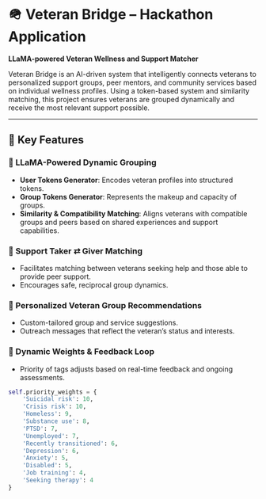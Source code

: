 # 🪖 Veteran Bridge – Hackathon Application

**LLaMA-powered Veteran Wellness and Support Matcher**

Veteran Bridge is an AI-driven system that intelligently connects veterans to personalized support groups, peer mentors, and community services based on individual wellness profiles. Using a token-based system and similarity matching, this project ensures veterans are grouped dynamically and receive the most relevant support possible.

---

## 🔧 Key Features

### 🧠 LLaMA-Powered Dynamic Grouping
- **User Tokens Generator**: Encodes veteran profiles into structured tokens.
- **Group Tokens Generator**: Represents the makeup and capacity of groups.
- **Similarity & Compatibility Matching**: Aligns veterans with compatible groups and peers based on shared experiences and support capabilities.

### 🤝 Support Taker ⇄ Giver Matching
- Facilitates matching between veterans seeking help and those able to provide peer support.
- Encourages safe, reciprocal group dynamics.

### 📩 Personalized Veteran Group Recommendations
- Custom-tailored group and service suggestions.
- Outreach messages that reflect the veteran’s status and interests.

### 🔁 Dynamic Weights & Feedback Loop
- Priority of tags adjusts based on real-time feedback and ongoing assessments.

```python
self.priority_weights = {
    'Suicidal risk': 10,
    'Crisis risk': 10,
    'Homeless': 9,
    'Substance use': 8,
    'PTSD': 7,
    'Unemployed': 7,
    'Recently transitioned': 6,
    'Depression': 6,
    'Anxiety': 5,
    'Disabled': 5,
    'Job training': 4,
    'Seeking therapy': 4
}
